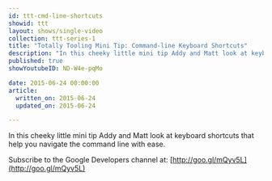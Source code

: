 ```yaml
---
id: ttt-cmd-line-shortcuts
showid: ttt
layout: shows/single-video
collection: ttt-series-1
title: "Totally Tooling Mini Tip: Command-line Keyboard Shortcuts"
description: "In this cheeky little mini tip Addy and Matt look at keyboard shortcuts that help you navigate the command line with ease."
published: true
showYoutubeID: ND-W4e-pqMo

date: 2015-06-24 00:00:00
article:
  written_on: 2015-06-24
  updated_on: 2015-06-24

---
```


In this cheeky little mini tip Addy and Matt look at keyboard shortcuts that help you navigate the command line with ease.

Subscribe to the Google Developers channel at: [http://goo.gl/mQyv5L](http://goo.gl/mQyv5L)
